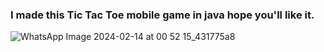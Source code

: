 ### I made this Tic Tac Toe mobile game in java hope you'll like it.

![WhatsApp Image 2024-02-14 at 00 52 15_431775a8](https://github.com/abaniket7/Tic-Tac-Toe/assets/131402530/e296a2d7-85b5-4c1f-a46f-6a0a24aa948e)

